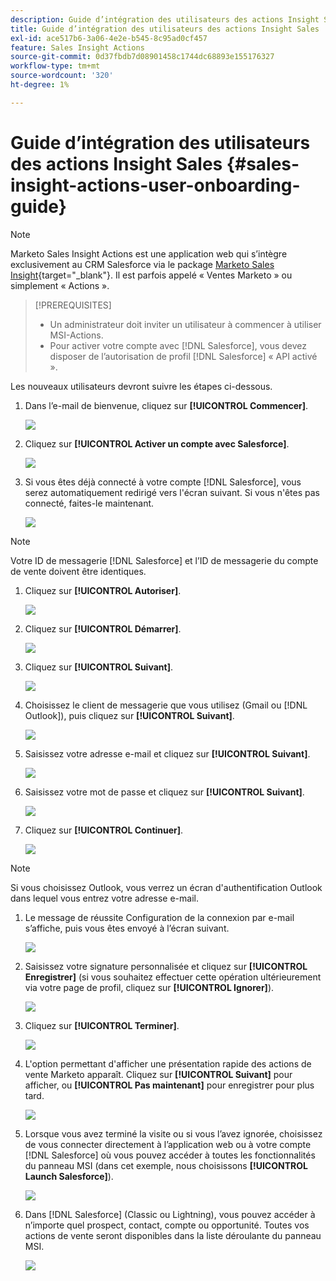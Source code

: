 ```yaml
---
description: Guide d’intégration des utilisateurs des actions Insight Sales - Documents Marketo - Documentation du produit
title: Guide d’intégration des utilisateurs des actions Insight Sales
exl-id: ace517b6-3a06-4e2e-b545-8c95ad0cf457
feature: Sales Insight Actions
source-git-commit: 0d37fbdb7d08901458c1744dc68893e155176327
workflow-type: tm+mt
source-wordcount: '320'
ht-degree: 1%

---
```


# Guide d’intégration des utilisateurs des actions Insight Sales {#sales-insight-actions-user-onboarding-guide}

>[!NOTE]
>
>Marketo Sales Insight Actions est une application web qui s’intègre exclusivement au CRM Salesforce via le package [Marketo Sales Insight](/help/marketo/product-docs/marketo-sales-insight/msi-for-salesforce/installation/install-marketo-sales-insight-package-in-salesforce-appexchange.md){target="_blank"}. Il est parfois appelé « Ventes Marketo » ou simplement « Actions ».

>[!PREREQUISITES]
>
>* Un administrateur doit inviter un utilisateur à commencer à utiliser MSI-Actions.
>* Pour activer votre compte avec [!DNL Salesforce], vous devez disposer de l’autorisation de profil [!DNL Salesforce] « API activé ».

Les nouveaux utilisateurs devront suivre les étapes ci-dessous.

1. Dans l’e-mail de bienvenue, cliquez sur **[!UICONTROL Commencer]**.

   ![](assets/sales-insight-actions-user-onboarding-guide-1.png)

1. Cliquez sur **[!UICONTROL Activer un compte avec Salesforce]**.

   ![](assets/sales-insight-actions-user-onboarding-guide-2.png)

1. Si vous êtes déjà connecté à votre compte [!DNL Salesforce], vous serez automatiquement redirigé vers l&#39;écran suivant. Si vous n&#39;êtes pas connecté, faites-le maintenant.

   ![](assets/sales-insight-actions-user-onboarding-guide-3.png)

>[!NOTE]
>
>Votre ID de messagerie [!DNL Salesforce] et l’ID de messagerie du compte de vente doivent être identiques.

1. Cliquez sur **[!UICONTROL Autoriser]**.

   ![](assets/sales-insight-actions-user-onboarding-guide-4.png)

1. Cliquez sur **[!UICONTROL Démarrer]**.

   ![](assets/sales-insight-actions-user-onboarding-guide-5.png)

1. Cliquez sur **[!UICONTROL Suivant]**.

   ![](assets/sales-insight-actions-user-onboarding-guide-6.png)

1. Choisissez le client de messagerie que vous utilisez (Gmail ou [!DNL Outlook]), puis cliquez sur **[!UICONTROL Suivant]**.

   ![](assets/sales-insight-actions-user-onboarding-guide-7.png)

1. Saisissez votre adresse e-mail et cliquez sur **[!UICONTROL Suivant]**.

   ![](assets/sales-insight-actions-user-onboarding-guide-8.png)

1. Saisissez votre mot de passe et cliquez sur **[!UICONTROL Suivant]**.

   ![](assets/sales-insight-actions-user-onboarding-guide-9.png)

1. Cliquez sur **[!UICONTROL Continuer]**.

   ![](assets/sales-insight-actions-user-onboarding-guide-10.png)

>[!NOTE]
>
>Si vous choisissez Outlook, vous verrez un écran d&#39;authentification Outlook dans lequel vous entrez votre adresse e-mail.

1. Le message de réussite Configuration de la connexion par e-mail s’affiche, puis vous êtes envoyé à l’écran suivant.

   ![](assets/sales-insight-actions-user-onboarding-guide-11.png)

1. Saisissez votre signature personnalisée et cliquez sur **[!UICONTROL Enregistrer]** (si vous souhaitez effectuer cette opération ultérieurement via votre page de profil, cliquez sur **[!UICONTROL Ignorer]**).

   ![](assets/sales-insight-actions-user-onboarding-guide-12.png)

1. Cliquez sur **[!UICONTROL Terminer]**.

   ![](assets/sales-insight-actions-user-onboarding-guide-13.png)

1. L&#39;option permettant d&#39;afficher une présentation rapide des actions de vente Marketo apparaît. Cliquez sur **[!UICONTROL Suivant]** pour afficher, ou **[!UICONTROL Pas maintenant]** pour enregistrer pour plus tard.

   ![](assets/sales-insight-actions-user-onboarding-guide-14.png)

1. Lorsque vous avez terminé la visite ou si vous l’avez ignorée, choisissez de vous connecter directement à l’application web ou à votre compte [!DNL Salesforce] où vous pouvez accéder à toutes les fonctionnalités du panneau MSI (dans cet exemple, nous choisissons **[!UICONTROL Launch Salesforce]**).

   ![](assets/sales-insight-actions-user-onboarding-guide-15.png)

1. Dans [!DNL Salesforce] (Classic ou Lightning), vous pouvez accéder à n’importe quel prospect, contact, compte ou opportunité. Toutes vos actions de vente seront disponibles dans la liste déroulante du panneau MSI.

   ![](assets/sales-insight-actions-user-onboarding-guide-16.png)
